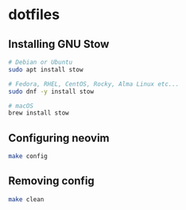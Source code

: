 # dotfiles

## Installing GNU Stow

```bash
# Debian or Ubuntu
sudo apt install stow

# Fedora, RHEL, CentOS, Rocky, Alma Linux etc...
sudo dnf -y install stow  

# macOS
brew install stow
```

## Configuring neovim

```bash
make config
```

## Removing config

```bash
make clean
```

